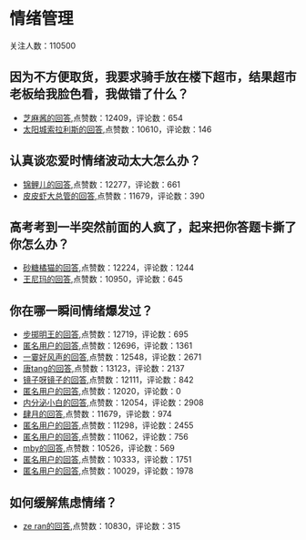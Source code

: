 #  情绪管理 
关注人数：110500
## 因为不方便取货，我要求骑手放在楼下超市，结果超市老板给我脸色看，我做错了什么？
- [芝麻酱的回答](https://www.zhihu.com/question/377296972/answer/1060676221),点赞数：12409，评论数：654
- [太阳城索拉利斯的回答](https://www.zhihu.com/question/377296972/answer/1062241288),点赞数：10610，评论数：146
## 认真谈恋爱时情绪波动太大怎么办？
- [锦鲤儿的回答](https://www.zhihu.com/question/265776563/answer/1808556237),点赞数：12277，评论数：661
- [皮皮虾大总管的回答](https://www.zhihu.com/question/265776563/answer/301658110),点赞数：11679，评论数：390
## 高考考到一半突然前面的人疯了，起来把你答题卡撕了你怎么办？
- [砂糖橘猫的回答](https://www.zhihu.com/question/322391891/answer/705062511),点赞数：12224，评论数：1244
- [王尼玛的回答](https://www.zhihu.com/question/322391891/answer/1326857965),点赞数：10950，评论数：645
## 你在哪一瞬间情绪爆发过？
- [步掷明王的回答](https://www.zhihu.com/question/267660074/answer/394999869),点赞数：12719，评论数：695
- [匿名用户的回答](https://www.zhihu.com/question/267660074/answer/364116292),点赞数：12696，评论数：1361
- [一霎好风声的回答](https://www.zhihu.com/question/267660074/answer/415946944),点赞数：12548，评论数：2671
- [唐tang的回答](https://www.zhihu.com/question/267660074/answer/-1917545211),点赞数：13123，评论数：2137
- [镜子呀镜子的回答](https://www.zhihu.com/question/267660074/answer/335560368),点赞数：12111，评论数：842
- [匿名用户的回答](https://www.zhihu.com/question/267660074/answer/397251600),点赞数：12020，评论数：0
- [内分泌小白的回答](https://www.zhihu.com/question/267660074/answer/377552183),点赞数：12054，评论数：2908
- [肆月的回答](https://www.zhihu.com/question/267660074/answer/336056702),点赞数：11679，评论数：974
- [匿名用户的回答](https://www.zhihu.com/question/267660074/answer/377114630),点赞数：11298，评论数：2455
- [匿名用户的回答](https://www.zhihu.com/question/267660074/answer/555998155),点赞数：11062，评论数：756
- [mby的回答](https://www.zhihu.com/question/267660074/answer/574715606),点赞数：10526，评论数：569
- [匿名用户的回答](https://www.zhihu.com/question/267660074/answer/640691825),点赞数：10333，评论数：1751
- [匿名用户的回答](https://www.zhihu.com/question/267660074/answer/364004764),点赞数：10029，评论数：1978
## 如何缓解焦虑情绪？
- [ze ran的回答](https://www.zhihu.com/question/33274900/answer/114189621),点赞数：10830，评论数：315
